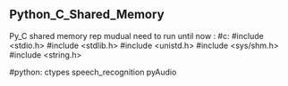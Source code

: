 ## Python_C_Shared_Memory
Py_C shared memory rep
mudual need to run until now :
#c:
#include <stdio.h>
#include <stdlib.h>
#include <unistd.h>
#include <sys/shm.h>
#include <string.h>

#python:
ctypes
speech_recognition
pyAudio
